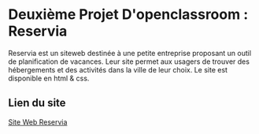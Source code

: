 # Deuxième Projet D'openclassroom : Reservia

Reservia est un siteweb destinée à une petite entreprise proposant un outil de planification de vacances. Leur site permet aux usagers de trouver des hébergements et des activités dans la ville de leur choix.
Le site est disponible en html & css.
## Lien du site
[Site Web Reservia](https://akram-jellazi.github.io/Jellaziakram_02_10062021/)

